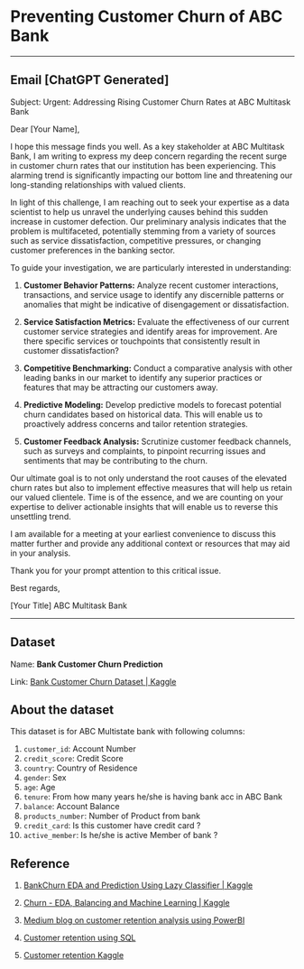 # Preventing Customer Churn of ABC Bank

---
## Email [ChatGPT Generated]
Subject: Urgent: Addressing Rising Customer Churn Rates at ABC Multitask Bank

Dear [Your Name],

I hope this message finds you well. As a key stakeholder at ABC Multitask Bank, I am writing to express my deep concern regarding the recent surge in customer churn rates that our institution has been experiencing. This alarming trend is significantly impacting our bottom line and threatening our long-standing relationships with valued clients.

In light of this challenge, I am reaching out to seek your expertise as a data scientist to help us unravel the underlying causes behind this sudden increase in customer defection. Our preliminary analysis indicates that the problem is multifaceted, potentially stemming from a variety of sources such as service dissatisfaction, competitive pressures, or changing customer preferences in the banking sector.

To guide your investigation, we are particularly interested in understanding:

1. **Customer Behavior Patterns:** Analyze recent customer interactions, transactions, and service usage to identify any discernible patterns or anomalies that might be indicative of disengagement or dissatisfaction.

2. **Service Satisfaction Metrics:** Evaluate the effectiveness of our current customer service strategies and identify areas for improvement. Are there specific services or touchpoints that consistently result in customer dissatisfaction?

3. **Competitive Benchmarking:** Conduct a comparative analysis with other leading banks in our market to identify any superior practices or features that may be attracting our customers away.

4. **Predictive Modeling:** Develop predictive models to forecast potential churn candidates based on historical data. This will enable us to proactively address concerns and tailor retention strategies.

5. **Customer Feedback Analysis:** Scrutinize customer feedback channels, such as surveys and complaints, to pinpoint recurring issues and sentiments that may be contributing to the churn.

Our ultimate goal is to not only understand the root causes of the elevated churn rates but also to implement effective measures that will help us retain our valued clientele. Time is of the essence, and we are counting on your expertise to deliver actionable insights that will enable us to reverse this unsettling trend.

I am available for a meeting at your earliest convenience to discuss this matter further and provide any additional context or resources that may aid in your analysis.

Thank you for your prompt attention to this critical issue.

Best regards,

[Your Title]
ABC Multitask Bank

----



## Dataset

Name: **Bank Customer Churn Prediction**

Link: [Bank Customer Churn Dataset | Kaggle](https://www.kaggle.com/datasets/gauravtopre/bank-customer-churn-dataset)

## About the dataset

This dataset is for ABC Multistate bank with following columns:

1. `customer_id`: Account Number
2. `credit_score`: Credit Score
3. `country`: Country of Residence
4. `gender`: Sex
5. `age`: Age
6. `tenure`: From how many years he/she is having bank acc in ABC Bank
7. `balance`: Account Balance
8. `products_number`: Number of Product from bank
9. `credit_card`: Is this customer have credit card ?
10. `active_member`: Is he/she is active Member of bank ?

## Reference

1. [BankChurn EDA and Prediction Using Lazy Classifier | Kaggle](https://www.kaggle.com/code/prathameshgadekar/bankchurn-eda-and-prediction-using-lazy-classifier)

2. [Churn - EDA, Balancing and Machine Learning | Kaggle](https://www.kaggle.com/code/raphaelmarconato/churn-eda-balancing-and-machine-learning)

3. [Medium blog on customer retention analysis using PowerBI](https://medium.com/@Feranmi_Amole/customer-retention-analysis-with-power-bi-d9dd00077a36)

4. [Customer retention using SQL](https://medium.com/cube-dev/customer-retention-analysis-93af9daee46b)

5. [Customer retention Kaggle](https://www.kaggle.com/datasets/uttamp/store-data)
